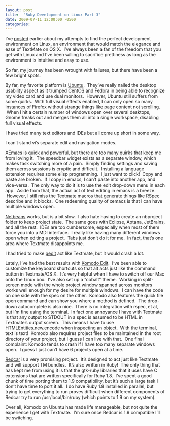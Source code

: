 ```yaml
---
layout: post
title:  "Ruby Development on Linux Part 3"
date: 2009-07-11 12:00:00 -0500
categories: 
---
```


I&#8217;ve <a href="http://plusrw.wordpress.com/2008/05/01/linux-editor-update/">posted</a> earlier about my attempts to find the perfect development environment on Linux, an environment that would match the elegance and ease of TextMate on OS X.  I&#8217;ve always been a fan of the freedom that you get with Linux and I&#8217;ve been willing to sacrifice prettiness as long as the environment is intuitive and easy to use.

So far, my journey has been wrought with failures, but there have been a few bright spots.

By far, my favorite platform is <a href="http://www.ubuntu.com/">Ubuntu</a>.  They&#8217;ve really nailed the desktop usability aspect as it trumped CentOS and Fedora in being able to recognize my video card and use dual monitors.  However, Ubuntu still suffers from some quirks.  With full visual effects enabled, I can only open so many instances of Firefox without strange things like page content not scrolling.  When I hit a certain number of windows open over several desktops, Gnome freaks out and merges them all into a single workspace, disabling full visual effects.

I have tried many text editors and IDEs but all come up short in some way.

I can&#8217;t stand vi&#8217;s separate edit and navigation modes.

<a href="http://www.xemacs.org/">XEmacs</a> is quick and powerful, but there are too many quirks that keep me from loving it.  The speedbar widget exists as a separate window, which makes task switching more of a pain.  Simply finding settings and saving them across sessions is cryptic and difficult.  Installing a language extension requires some elisp programming.  I just want to click!  Copy and paste are broken.  If I copy in emacs, I can&#8217;t paste into another app, and vice-versa.  The only way to do it is to use the edit drop-down menu in each app.  Aside from that, the actual act of text editing in emacs is a breeze.  However, I still miss the Textmate macros that generate things like RSpec describe and it blocks.  One redeeming quality of xemacs is that I can have multiple windows open.

<a href="http://www.netbeans.org/">Netbeans</a> works, but is a bit slow.  I also hate having to create an nbproject folder to keep project state.  The same goes with Eclipse, Aptana, JetBrains, and all the rest.  IDEs are too cumbersome, especially when most of them force you into a MDI interface.  I really like having many different windows open when editing a project.  Tabs just don&#8217;t do it for me.  In fact, that&#8217;s one area where Textmate disappoints me.

I had tried to make <a href="http://projects.gnome.org/gedit/">gedit</a> act like Textmate, but it would crash a lot.

Lately, I&#8217;ve had the best results with <a href="http://www.activestate.com/komodo_edit/">Komodo Edit</a>.  I&#8217;ve been able to customize the keyboard shortcuts so that alt acts just like the command button in Textmate/OS X.  It&#8217;s very helpful when I have to switch off our Mac onto the Linux box.  I&#8217;ve also set up a &#8220;cobalt&#8221; theme.  Working in split-screen mode with the whole project window spanned across monitors works well enough for my desire for multiple windows.  I can have the code on one side with the spec on the other.  Komodo also features the quick file open command and can show you where a method is defined.  The drop-down autocomplete is also nice.  There is no integration with rspec, et al, but I&#8217;m fine using the terminal.  In fact one annoyance I have with Textmate is that any output to STDOUT in a spec is assumed to be HTML in Textmate&#8217;s output screen.  This means I have to use HTMLEntities.new.encode when inspecting an object.  With the terminal, text is text!  Komodo also requires project files to be maintained in the root directory of your project, but I guess I can live with that.  One final complaint: Komodo tends to crash if I have too many separate windows open.  I guess I just can&#8217;t have 6 projects open at a time.

<a href="http://redcareditor.com/">Redcar</a> is a very promising project.  It&#8217;s designed to act just like Textmate and will support TM bundles.  It&#8217;s also written in Ruby!  The only thing that has kept me from using it is that the gtk-ruby libraries that it uses have C extensions that are written specifically for Ruby 1.8.  I&#8217;ve spent a good chunk of time porting them to 1.9 compatibility, but it&#8217;s such a large task I don&#8217;t have time to port it all.  I do have Ruby 1.8 installed in parallel, but trying to get everything to run proves difficult when different components of Redcar try to run /usr/local/bin/ruby (which points to 1.9 on my system).

Over all, Komodo on Ubuntu has made life manageable, but not quite the experience I get with Textmate.  I&#8217;m sure once Redcar is 1.9 compatible I&#8217;ll be switching.
